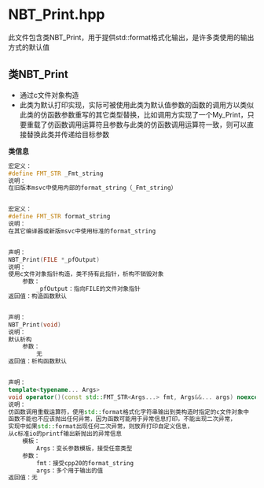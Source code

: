 ﻿# NBT_Print.hpp

此文件包含类NBT_Print，用于提供std::format格式化输出，是许多类使用的输出方式的默认值

## 类NBT_Print
- 通过c文件对象构造
- 此类为默认打印实现，实际可被使用此类为默认值参数的函数的调用方以类似此类的仿函数参数重写的其它类型替换，比如调用方实现了一个My_Print，只要重载了仿函数调用运算符且参数与此类的仿函数调用运算符一致，则可以直接替换此类并传递给目标参数

**类信息**
```cpp
宏定义：
#define FMT_STR _Fmt_string
说明：
在旧版本msvc中使用内部的format_string（_Fmt_string）


宏定义：
#define FMT_STR format_string
说明：
在其它编译器或新版msvc中使用标准的format_string


声明：
NBT_Print(FILE *_pfOutput)
说明：
使用c文件对象指针构造，类不持有此指针，析构不销毁对象
	参数：
		_pfOutput：指向FILE的文件对象指针
返回值：构造函数默认


声明：
NBT_Print(void)
说明：
默认析构
	参数：
		无
返回值：析构函数默认


声明：
template<typename... Args>
void operator()(const std::FMT_STR<Args...> fmt, Args&&... args) noexcept
说明：
仿函数调用重载运算符，使用std::format格式化字符串输出到类构造时指定的c文件对象中
函数不能也不应该抛出任何异常，因为函数可能用于异常信息打印，不能出现二次异常，
实现中如果std::format出现任何二次异常，则放弃打印自定义信息，
从c标准io的printf输出新抛出的异常信息
	模板：
		Args：变长参数模板，接受任意类型
	参数：
		fmt：接受cpp20的format_string
		args：多个用于输出的值
返回值：无
```